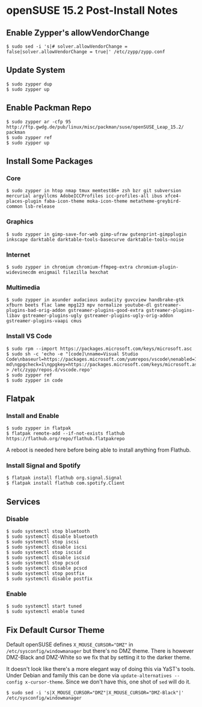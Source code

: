 # openSUSE 15.2 Post-Install Notes

## Enable Zypper's allowVendorChange

```console
$ sudo sed -i 's|# solver.allowVendorChange = false|solver.allowVendorChange = true|' /etc/zypp/zypp.conf
```

## Update System

```console
$ sudo zypper dup
$ sudo zypper up
```

## Enable Packman Repo

```console
$ sudo zypper ar -cfp 95 http://ftp.gwdg.de/pub/linux/misc/packman/suse/openSUSE_Leap_15.2/ packman
$ sudo zypper ref
$ sudo zypper up
```

## Install Some Packages

### Core

```console
$ sudo zypper in htop nmap tmux memtest86+ zsh bzr git subversion mercurial argyllcms AdobeICCProfiles icc-profiles-all ibus xfce4-places-plugin faba-icon-theme moka-icon-theme metatheme-greybird-common lsb-release
```

### Graphics

```console
$ sudo zypper in gimp-save-for-web gimp-ufraw gutenprint-gimpplugin inkscape darktable darktable-tools-basecurve darktable-tools-noise
```

### Internet

```console
$ sudo zypper in chromium chromium-ffmpeg-extra chromium-plugin-widevinecdm enigmail filezilla hexchat
```

### Multimedia

```console
$ sudo zypper in asunder audacious audacity guvcview handbrake-gtk xfburn beets flac lame mpg123 mpv normalize youtube-dl gstreamer-plugins-bad-orig-addon gstreamer-plugins-good-extra gstreamer-plugins-libav gstreamer-plugins-ugly gstreamer-plugins-ugly-orig-addon gstreamer-plugins-vaapi cmus
```

### Install VS Code

```console
$ sudo rpm --import https://packages.microsoft.com/keys/microsoft.asc
$ sudo sh -c 'echo -e "[code]\nname=Visual Studio Code\nbaseurl=https://packages.microsoft.com/yumrepos/vscode\nenabled=1\ntype=rpm-md\ngpgcheck=1\ngpgkey=https://packages.microsoft.com/keys/microsoft.asc" > /etc/zypp/repos.d/vscode.repo'
$ sudo zypper ref
$ sudo zypper in code
```

## Flatpak

### Install and Enable

```console
$ sudo zypper in flatpak
$ flatpak remote-add --if-not-exists flathub https://flathub.org/repo/flathub.flatpakrepo
```

A reboot is needed here before being able to install anything from Flathub.

### Install Signal and Spotify

```console
$ flatpak install flathub org.signal.Signal
$ flatpak install flathub com.spotify.Client
```

## Services

### Disable

```console
$ sudo systemctl stop bluetooth
$ sudo systemctl disable bluetooth
$ sudo systemctl stop iscsi
$ sudo systemctl disable iscsi
$ sudo systemctl stop iscsid
$ sudo systemctl disable iscsid
$ sudo systemctl stop pcscd
$ sudo systemctl disable pcscd
$ sudo systemctl stop postfix
$ sudo systemctl disable postfix
```

### Enable

```console
$ sudo systemctl start tuned
$ sudo systemctl enable tuned
```

## Fix Default Cursor Theme

Default openSUSE defines `X_MOUSE_CURSOR="DMZ"` in
`/etc/sysconfig/windowmanager` but there's no DMZ theme. There is however
DMZ-Black and DMZ-White so we fix that by setting it to the darker theme.

It doesn't look like there's a more elegant way of doing this via YaST's tools.
Under Debian and family this can be done via 
`update-alternatives --config x-cursor-theme`. Since we don't have this, one
shot of `sed` will do it.

```console
$ sudo sed -i 's|X_MOUSE_CURSOR="DMZ"|X_MOUSE_CURSOR="DMZ-Black"|' /etc/sysconfig/windowmanager
```
